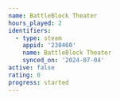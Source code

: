 ```yaml
---
name: BattleBlock Theater
hours_played: 2
identifiers:
  - type: steam
    appid: '238460'
    name: BattleBlock Theater
    synced_on: '2024-07-04'
active: false
rating: 0
progress: started
---
```


